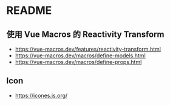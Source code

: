 # README
 
## 使用 Vue Macros 的 Reactivity Transform

* https://vue-macros.dev/features/reactivity-transform.html
* https://vue-macros.dev/macros/define-models.html
* https://vue-macros.dev/macros/define-props.html

## Icon

* https://icones.js.org/